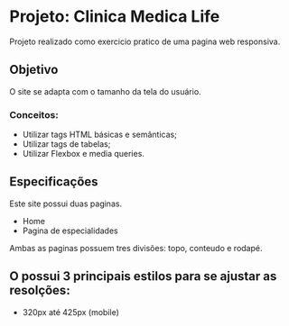 <h1>Projeto: Clinica Medica Life</h1>
<p>Projeto realizado como exercicio pratico de uma pagina web responsiva.<br>
</p>

<h2>Objetivo</h2>
<p>O site se adapta com o tamanho da tela do usuário.</p>

<h3>Conceitos:</h3>
<ul>
    <li>Utilizar tags HTML básicas e semânticas;</li>
    <li>Utilizar tags de tabelas;</li>
    <li>Utilizar Flexbox e media queries.</li>
</ul>

<h2>Especificações</h2>
<p>Este site possui duas paginas.
<ul>
    <li>Home</li>
    <li>Pagina de especialidades</li>
</ul>

<p>Ambas as paginas possuem tres divisões: topo, conteudo e rodapé.</p>

<h2>O possui 3 principais estilos para se ajustar as resolções:</h2>
<ul>
    <li>320px até 425px (mobile)</li>
